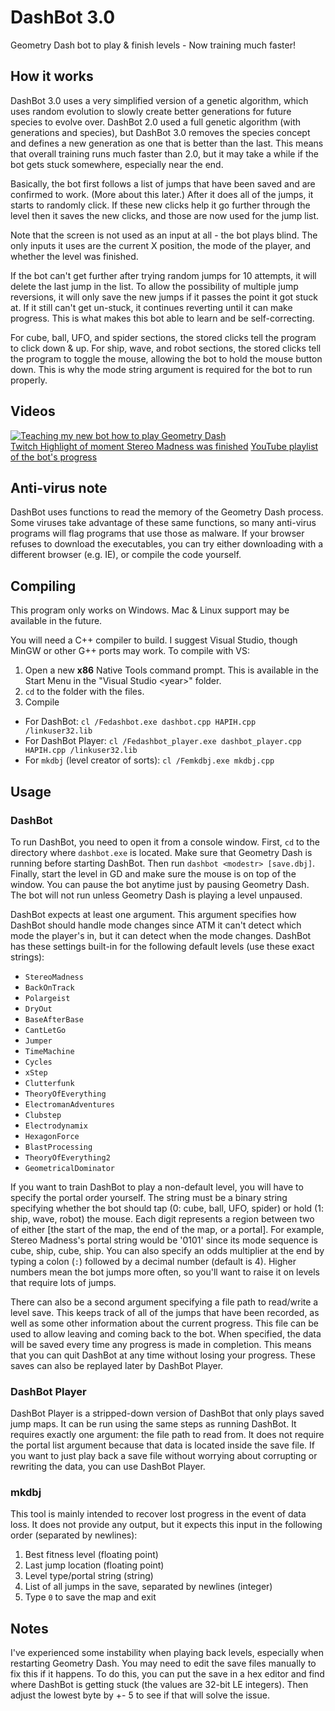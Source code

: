 # DashBot 3.0
Geometry Dash bot to play &amp; finish levels - Now training much faster!

## How it works
DashBot 3.0 uses a very simplified version of a genetic algorithm, which uses random evolution to slowly create better generations for future species to evolve over. DashBot 2.0 used a full genetic algorithm (with generations and species), but DashBot 3.0 removes the species concept and defines a new generation as one that is better than the last. This means that overall training runs much faster than 2.0, but it may take a while if the bot gets stuck somewhere, especially near the end.

Basically, the bot first follows a list of jumps that have been saved and are confirmed to work. (More about this later.) After it does all of the jumps, it starts to randomly click. If these new clicks help it go further through the level then it saves the new clicks, and those are now used for the jump list.

Note that the screen is not used as an input at all - the bot plays blind. The only inputs it uses are the current X position, the mode of the player, and whether the level was finished.

If the bot can't get further after trying random jumps for 10 attempts, it will delete the last jump in the list. To allow the possibility of multiple jump reversions, it will only save the new jumps if it passes the point it got stuck at. If it still can't get un-stuck, it continues reverting until it can make progress. This is what makes this bot able to learn and be self-correcting.

For cube, ball, UFO, and spider sections, the stored clicks tell the program to click down & up. For ship, wave, and robot sections, the stored clicks tell the program to toggle the mouse, allowing the bot to hold the mouse button down. This is why the mode string argument is required for the bot to run properly.

## Videos
[![Teaching my new bot how to play Geometry Dash](https://img.youtube.com/vi/zr5mRVt-b2s/0.jpg)](https://www.youtube.com/watch?v=zr5mRVt-b2s)  
[Twitch Highlight of moment Stereo Madness was finished](https://www.twitch.tv/videos/581659084)
[YouTube playlist of the bot's progress](https://www.youtube.com/playlist?list=PLkpRr6F2XV5408ZFj1Hm-Phf2G9MymztX)

## Anti-virus note
DashBot uses functions to read the memory of the Geometry Dash process. Some viruses take advantage of these same functions, so many anti-virus programs will flag programs that use those as malware. If your browser refuses to download the executables, you can try either downloading with a different browser (e.g. IE), or compile the code yourself.

## Compiling
This program only works on Windows. Mac & Linux support may be available in the future.

You will need a C++ compiler to build. I suggest Visual Studio, though MinGW or other G++ ports may work. To compile with VS:
1. Open a new **x86** Native Tools command prompt. This is available in the Start Menu in the "Visual Studio \<year\>" folder.
2. `cd` to the folder with the files.
3. Compile
  * For DashBot: `cl /Fedashbot.exe dashbot.cpp HAPIH.cpp /linkuser32.lib`
  * For DashBot Player: `cl /Fedashbot_player.exe dashbot_player.cpp HAPIH.cpp /linkuser32.lib`
  * For `mkdbj` (level creator of sorts): `cl /Femkdbj.exe mkdbj.cpp`

## Usage
### DashBot
To run DashBot, you need to open it from a console window. First, `cd` to the directory where `dashbot.exe` is located. Make sure  that Geometry Dash is running before starting DashBot. Then run `dashbot <modestr> [save.dbj]`. Finally, start the level in GD and make sure the mouse is on top of the window. You can pause the bot anytime just by pausing Geometry Dash. The bot will not run unless Geometry Dash is playing a level unpaused.

DashBot expects at least one argument. This argument specifies how DashBot should handle mode changes since ATM it can't detect which mode the player's in, but it can detect when the mode changes. DashBot has these settings built-in for the following default levels (use these exact strings):
* `StereoMadness`
* `BackOnTrack`
* `Polargeist`
* `DryOut`
* `BaseAfterBase`
* `CantLetGo`
* `Jumper`
* `TimeMachine`
* `Cycles`
* `xStep`
* `Clutterfunk`
* `TheoryOfEverything`
* `ElectromanAdventures`
* `Clubstep`
* `Electrodynamix`
* `HexagonForce`
* `BlastProcessing`
* `TheoryOfEverything2`
* `GeometricalDominator`

If you want to train DashBot to play a non-default level, you will have to specify the portal order yourself. The string must be a binary string specifying whether the bot should tap (0: cube, ball, UFO, spider) or hold (1: ship, wave, robot) the mouse. Each digit represents a region between two of either \[the start of the map, the end of the map, or a portal\]. For example, Stereo Madness's portal string would be '0101' since its mode sequence is cube, ship, cube, ship. You can also specify an odds multiplier at the end by typing a colon (`:`) followed by a decimal number (default is 4). Higher numbers mean the bot jumps more often, so you'll want to raise it on levels that require lots of jumps.

There can also be a second argument specifying a file path to read/write a level save. This keeps track of all of the jumps that have been recorded, as well as some other information about the current progress. This file can be used to allow leaving and coming back to the bot. When specified, the data will be saved every time any progress is made in completion. This means that you can quit DashBot at any time without losing your progress. These saves can also be replayed later by DashBot Player.

### DashBot Player
DashBot Player is a stripped-down version of DashBot that only plays saved jump maps. It can be run using the same steps as running DashBot. It requires exactly one argument: the file path to read from. It does not require the portal list argument because that data is located inside the save file. If you want to just play back a save file without worrying about corrupting or rewriting the data, you can use DashBot Player.

### mkdbj
This tool is mainly intended to recover lost progress in the event of data loss. It does not provide any output, but it expects this input in the following order (separated by newlines):
1. Best fitness level (floating point)
2. Last jump location (floating point)
3. Level type/portal string (string)
4. List of all jumps in the save, separated by newlines (integer)
5. Type `0` to save the map and exit

## Notes
I've experienced some instability when playing back levels, especially when restarting Geometry Dash. You may need to edit the save files manually to fix this if it happens. To do this, you can put the save in a hex editor and find where DashBot is getting stuck (the values are 32-bit LE integers). Then adjust the lowest byte by +- 5 to see if that will solve the issue.
